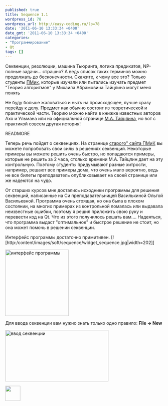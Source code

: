 ```yaml
---
published: true
title: Sequence 1.1
wordpress_id: 78
wordpress_url: http://easy-coding.ru/?p=78
date: '2011-06-10 13:33:34 +0400'
date_gmt: '2011-06-10 13:33:34 +0400'
categories:
- "Программирование"
- Qt
tags: []
---
```


Секвенции, резолюции, машина Тьюринга, логика предикатов, NP-полные задачи...  страшно? А ведь список таких терминов можно продолжать до бесконечности. Скажите, к чему все это? Только студенты [ПМик](http://pmk.tversu.ru), которые изучали или пытались изучать предмет "Теория алгоритмов" у Михаила Абрамовича Тайцлина могут меня понять

Не буду больше жаловаться и ныть на происходящее, лучше сразу перейду к делу. Предмет как обычно состоит из теоретической и практической части. Теорию можно найти в книжке известных авторов Ахо и Ульмана или на официальной странице [М.А. Тайцлина](http://homepages.tversu.ru/~p000101/tt.html), но вот с практикой совсем другая история!

READMORE

Теперь речь пойдет о секвенциях. На странице [старого" сайта ПМиК](http://pmkinfo.tversu.ru/pmk/progr.php?section=%D0%9C%D0%B5%D1%82%D0%BE%D0%B4%D0%B8%D1%87%D0%B5%D1%81%D0%BA%D0%B8%D0%B5%20%D0%BC%D0%B0%D1%82%D0%B5%D1%80%D0%B8%D0%B0%D0%BB%D1%8B&dis=mlta) вы можете попробовать свои силы в решениях секвенций. Некоторые примеры вы можете решить очень быстро, но попадаются примеры, которые не решить за 2 часа, столько времени М.А. Тайцлин дает на эту контрольную. Поэтому студенты придумывают разные хитрости, например, решают все примеры дома, что очень мало вероятно, ведь не все билеты преподаватель опубликовывает на своей странице или же надеются на чудо.

От старших курсов мне достались исходники программы для решения секвенций, написанные на Си преподавательницей Василькиной Ольгой Васильевной. Программа очень стоящая, но она была в плохом состоянии, на многих примерах из контрольной ломалась или выдавала неизвестные ошибки, поэтому я решил приложить свою руку и перевести код на Qt. Что из этого получилось решать вам.... Надеяться, что программа выдаст "оптимальное" и быстрое решение не стоит, но она может помочь в решении секвенции.

Интерфейс программы достаточно примитивен.
[![http:/content/images/soft/sequence/widget_sequence.jpg|width=202]]

<a href="http://easy-coding.ru/content/images/soft/sequence/widget_sequence.jpg"> <img class="aligncenter" title="интерфейс программы" src="http://easy-coding.ru/content/images/soft/sequence/widget_sequence.jpg" alt="интерфейс программы" width="202" height="212" /></a>

Для ввода секвенции вам нужно знать только одно правило: **File -> New**

<a href="http://easy-coding.ru/content/images/soft/sequence/new_sequence.jpg"><img class="aligncenter" title="ввод секвенции" src="http://easy-coding.ru/content/images/soft/sequence/new_sequence.jpg" alt="ввод секвенции" width="329" height="164" /></a>

<a title="Скачать программу для решения секвенций" href="https://www.dropbox.com/s/cqinkv8xjlhdlju/sequence-1.1.exe" target="_blank"><img src="http://easy-coding.ru/content/images/tools/dropbox.png" alt="" width="48" height="48" /> </a>
